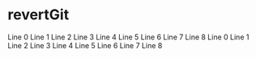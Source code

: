 # revertGit

Line 0
Line 1
Line 2
Line 3
Line 4
Line 5
Line 6
Line 7
Line 8
Line 0
Line 1
Line 2
Line 3
Line 4
Line 5
Line 6
Line 7
Line 8